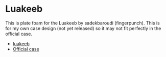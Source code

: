 # Luakeeb
This is plate foam for the Luakeeb by sadekbaroudi (fingerpunch). This is for my own case design (not yet released) so it may not fit perfectly in the official case.

- [luakeeb](https://fingerpunch.xyz/product/luakeeb)
- [Official case](https://github.com/sadekbaroudi/fingerpunch/tree/master/keyboards/luakeeb/cases)
